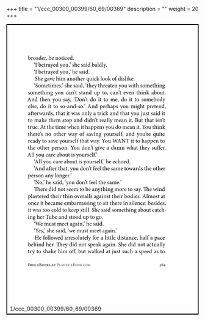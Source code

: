 +++
title = "1/ccc_00300_00399/60_69/00369"
description = ""
weight = 20
+++

<table style="border:2px solid black;max-width:800px;max-height:800px;" 
><tr><td>
<img class="center-fit-jpg"
src="/jpg_/out_jpg_1984__369.jpg">
1/ccc_00300_00399/60_69/00369
</img></td></tr></table>
